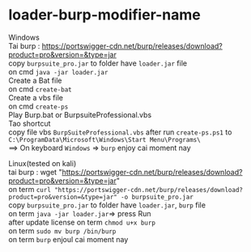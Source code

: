# loader-burp-modifier-name
Windows  
Tai burp : https://portswigger-cdn.net/burp/releases/download?product=pro&version=&type=jar  
copy `burpsuite_pro.jar` to folder have `loader.jar` file  
on cmd `java -jar loader.jar`  
Create a Bat file  
on cmd `create-bat`  
Create a vbs file  
on cmd `create-ps`  
Play Burp.bat or BurpsuiteProfessional.vbs  
Tao shortcut   
copy file vbs `BurpSuiteProfessional.vbs` after run `create-ps.ps1` to `C:\ProgramData\Microsoft\Windows\Start Menu\Programs\`  
==> On keyboard `Windows` => `burp` enjoy cai moment nay   
  
Linux(tested on kali)  
tai burp : wget "https://portswigger-cdn.net/burp/releases/download?product=pro&version=&type=jar"  
on term `curl "https://portswigger-cdn.net/burp/releases/download?product=pro&version=&type=jar" -o burpsuite_pro.jar`  
copy `burpsuite_pro.jar` to folder have `loader.jar`, `burp` file  
on term `java -jar loader.jar`=> press Run  
after update license
on term `chmod u+x burp`  
on term `sudo mv burp /bin/burp`  
on term `burp` enjoul cai moment nay  

